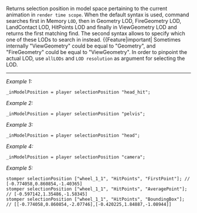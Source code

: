 Returns selection position in model space pertaining to the current animation in `render time scope`.
When the default syntax is used, command searches first in Memory `LOD`, then in Geometry LOD, FireGeometry LOD, LandContact LOD, HitPoints LOD and finally in ViewGeometry LOD and returns the first matching find.
The second syntax allows to specify which one of these LODs to search in instead.
{{Feature|important|
Sometimes internally "ViewGeometry" could be equal to "Geometry", and "FireGeometry" could be equal to "ViewGeometry".
In order to pinpoint the actual LOD, use `allLODs` and `LOD resolution` as argument for selecting the LOD.


---
*Example 1:*
```sqf
_inModelPosition = player selectionPosition "head_hit";
```

*Example 2:*
```sqf
_inModelPosition = player selectionPosition "pelvis";
```

*Example 3:*
```sqf
_inModelPosition = player selectionPosition "head";
```

*Example 4:*
```sqf
_inModelPosition = player selectionPosition "camera";
```

*Example 5:*
```sqf
stomper selectionPosition ["wheel_1_1", "HitPoints", "FirstPoint"];	// [-0.774058,0.860854,-1.40365]
stomper selectionPosition ["wheel_1_1", "HitPoints", "AveragePoint"];	// [-0.597142,1.35486,-1.58345]
stomper selectionPosition ["wheel_1_1", "HitPoints", "BoundingBox"];	// [[-0.774058,0.860854,-2.07746],[-0.420225,1.84887,-1.08944]]
```